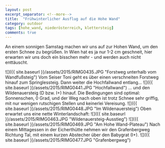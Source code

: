 ```yaml
---
layout: post
excerpt_separator: <!--more-->
title:  "Frühwinterlicher Ausflug auf die Hohe Wand"
category: outdoor
tags: [hohe_wand, niederösterreich, klettersteig]
comments: true
---
```

An einem sonnigen Samstag machen wir uns auf zur Hohen Wand, um den ersten Schnee zu begrüßen. In Wien hat es ja nur 1-2 cm geschneit, hier erwarten wir uns doch ein bisschen mehr - und werden auch nicht enttäuscht.

<!--more-->

![]({{ site.baseurl }}/assets/2015/RIMG0435.JPG "Forstweg unterhalb vom Wandfußsteig")
Vom Seiser Toni geht es über einen verschneiten Forstweg hinauf zum Springlessteig. Dann weiter die Hochfallwand entlang...
![]({{ site.baseurl }}/assets/2015/RIMG0441.JPG "Hochfallwand")
... und den Wildenauersteig (D bzw. I+) hinauf. Die Bedingungen sind optimal: Sonnenschen, 0 Grad, und der Weg nach oben ist trotz Schnee sehr griffig, mit nur wenigen rutschigen Stellen und keinerlei Vereisung.
![]({{ site.baseurl }}/assets/2015/RIMG0448.JPG "Im Wildenauersteig")
Oben erwartet uns eine nette Winterlandschaft:
![]({{ site.baseurl }}/assets/2015/RIMG0463.JPG "Wildenauersteig-Ausstieg")
![]({{ site.baseurl }}/assets/2015/RIMG0469.JPG "Am Hohe Wand-Plateau")
Nach einem Mittagessen in der Eicherthütte nehmen wir den Grafenbergweg Richtung Tal, mit einem kurzen Abstecher über den Babygrat (I+).
![]({{ site.baseurl }}/assets/2015/RIMG0477.JPG "Grafenbergweg")
